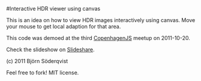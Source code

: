 #Interactive HDR viewer using canvas

This is an idea on how to view HDR images interactively using canvas. 
Move your mouse to get local adaption for that area. 

This code was demoed at the third [CopenhagenJS](http://copenhagenjs.dk) meetup on 2011-10-20.

Check the slideshow on [Slideshare](http://slidesha.re/r5n7ai).

(c) 2011 Björn Söderqvist


Feel free to fork! MIT license. 
